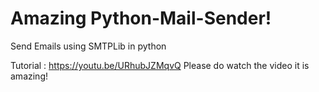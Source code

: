# Amazing Python-Mail-Sender!
Send Emails using SMTPLib in python 

Tutorial : https://youtu.be/URhubJZMqvQ
Please do watch the video it is amazing!
